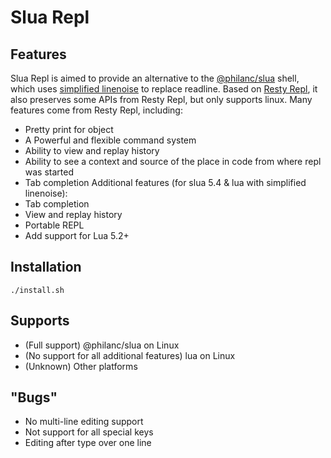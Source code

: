 # Slua Repl

## Features
Slua Repl is aimed to provide an alternative to the [@philanc/slua](https://github.com/philanc/slua) shell, which uses [simplified linenoise](https://github.com/philanc/slua/blob/master/src/linenoise.md) to replace readline.
Based on [Resty Repl](https://github.com/saks/lua-resty-repl), it also preserves some APIs from Resty Repl, but only supports linux.
Many features come from Resty Repl, including:
* Pretty print for object
* A Powerful and flexible command system
* Ability to view and replay history
* Ability to see a context and source of the place in code from where repl was started
* Tab completion
Additional features (for slua 5.4 & lua with simplified linenoise):
* Tab completion
* View and replay history
* Portable REPL
* Add support for Lua 5.2+

## Installation

```shell
./install.sh
```

## Supports

* (Full support) @philanc/slua on Linux
* (No support for all additional features) lua on Linux
* (Unknown) Other platforms

## "Bugs"
* No multi-line editing support
* Not support for all special keys
* Editing after type over one line
